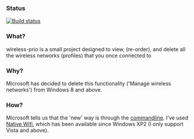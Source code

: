 ### Status
[![Build status](https://ci.appveyor.com/api/projects/status/lms9r1g8s50abxom)](https://ci.appveyor.com/project/CSharpFan/wireless-prio)

### What?
wireless-prio is a small project designed to view, (re-order), and delete all the wireless networks (profiles) that you once connected to

### Why?
Microsoft has decided to delete this functionality ('Manage wireless networks') from Windows 8 and above. 

### How?
Microsoft tells us that the 'new' way is through the [commandline](http://windows.microsoft.com/en-us/windows-8/manage-wireless-network-profiles).
I've used [Native Wifi](http://msdn.microsoft.com/en-us/library/windows/desktop/ms706556.aspx), which has been available since Windows XP2 (I only support Vista and above).
